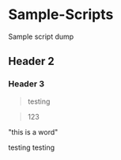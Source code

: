 # Sample-Scripts
Sample script dump

## Header 2

### Header 3

> testing

> 123

"this is a word"

testing testing
